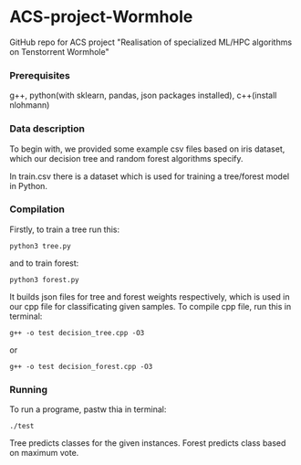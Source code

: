# ACS-project-Wormhole
GitHub repo for ACS project "Realisation of specialized ML/HPC algorithms on Tenstorrent Wormhole"

### Prerequisites
g++, python(with sklearn, pandas, json packages installed), c++(install nlohmann)

### Data description
To begin with, we provided some example csv files based on iris dataset, which our decision tree and random forest algorithms specify. 

In train.csv there is a dataset which is used for training a tree/forest model in Python. 

### Compilation
Firstly, to train a tree run this:
```{bash}
python3 tree.py
```
and to train forest:
```{bash}
python3 forest.py
```

It builds json files for tree and forest weights respectively, which is used in our cpp file for classificating given samples. To compile cpp file, run this in terminal:

```{bash}
g++ -o test decision_tree.cpp -O3
```
or 
```{bash}
g++ -o test decision_forest.cpp -O3
```

### Running
To run a programe, pastw thia in terminal:
```{bash}
./test
```
Tree predicts classes for the given instances. Forest predicts class based on maximum vote.
